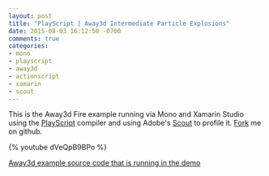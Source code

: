 ```yaml
---
layout: post
title: "PlayScript | Away3d Intermediate Particle Explosions"
date: 2015-08-03 16:12:50 -0700
comments: true
categories: 
- mono
- playscript
- away3d
- actionscript
- xamarin
- scout
---
```

This is the Away3d Fire example running via Mono and Xamarin Studio using the [PlayScript](http://playscriptredux.github.io) compiler and using Adobe's [Scout](http://www.adobe.com/devnet/scout.html) to profile it. [Fork](https://github.com/playscriptredux/playscript) me on github.

{% youtube dVeQpB9BPo %}

[Away3d example source code that is running in the demo](https://github.com/PlayScriptRedux/away3d-examples-fp11/blob/playscript/src/Basic_Fire.as)

